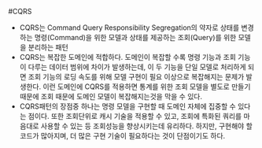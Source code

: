 #CQRS
- CQRS는 Command Query Responsibility Segregation의 약자로 상태를 변경하는 명령(Command)을 위한 모델과 상태를 제공하는 조회(Query)를 위한 모델을 분리하는 패턴
- CQRS는 복잡한 도메인에 적합하다. 도메인이 복잡할 수록 명령 기능과 조회 기능이 다루는 데이터 범위에 차이가 발생하는데, 이 두 기능을 단일 모델로 처리하게 되면 조회 기능의 로딩 속도를 위해 모델 구현이 필요 이상으로 복잡해지는 문제가 발생한다. 이런 도메인에 CQRS를 적용하면 통계를 위한 조회 모델을 별도로 만들기 때문에 조회 때문에 도메인 모델이 복잡해지는것을 막을 수 있다.
- CQRS패턴의 장점중 하나는 명령 모델을 구현할 때 도메인 자체에 집중할 수 있다는 점이다. 또한 조회단위로 캐시 기술을 적용할 수 있고, 조회에 특화된 쿼리를 마음대로 사용할 수 있는 등 조회성능을 향상시키는데 유리하다.
하지만, 구현해야 할 코드가 많아지며, 더 많은 구현 기술이 필요하다는 것이 단점이기도 하다.
